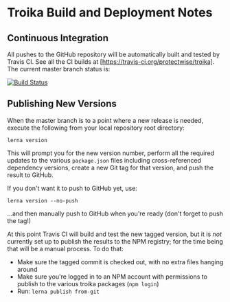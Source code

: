 # Troika Build and Deployment Notes

## Continuous Integration

All pushes to the GitHub repository will be automatically built and tested by Travis CI. See all the CI builds at [https://travis-ci.org/protectwise/troika]. The current master branch status is: 

[![Build Status](https://travis-ci.org/protectwise/troika.svg?branch=master)](https://travis-ci.org/protectwise/troika)


## Publishing New Versions

When the master branch is to a point where a new release is needed, execute the following from your local repository root directory:

`lerna version`

This will prompt you for the new version number, perform all the required updates to the various `package.json` files including cross-referenced dependency versions, create a new Git tag for that version, and push the result to GitHub.

If you don't want it to push to GitHub yet, use:

`lerna version --no-push`

...and then manually push to GitHub when you're ready (don't forget to push the tag!)

At this point Travis CI will build and test the new tagged version, but it is _not_ currently set up to publish the results to the NPM registry; for the time being that will be a manual process. To do that:
 
 - Make sure the tagged commit is checked out, with no extra files hanging around
 - Make sure you're logged in to an NPM account with permissions to publish to the various troika packages (`npm login`)
 - Run: `lerna publish from-git`